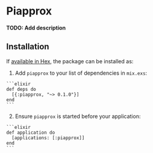 # Piapprox

**TODO: Add description**

## Installation

If [available in Hex](https://hex.pm/docs/publish), the package can be installed as:

  1. Add `piapprox` to your list of dependencies in `mix.exs`:

    ```elixir
    def deps do
      [{:piapprox, "~> 0.1.0"}]
    end
    ```

  2. Ensure `piapprox` is started before your application:

    ```elixir
    def application do
      [applications: [:piapprox]]
    end
    ```

